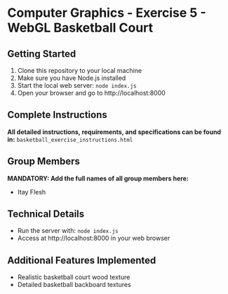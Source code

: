 # Computer Graphics - Exercise 5 - WebGL Basketball Court

## Getting Started
1. Clone this repository to your local machine
2. Make sure you have Node.js installed
3. Start the local web server: `node index.js`
4. Open your browser and go to http://localhost:8000

## Complete Instructions
**All detailed instructions, requirements, and specifications can be found in:**
`basketball_exercise_instructions.html`

## Group Members
**MANDATORY: Add the full names of all group members here:**
- Itay Flesh

## Technical Details
- Run the server with: `node index.js`
- Access at http://localhost:8000 in your web browser

## Additional Features Implemented
- Realistic basketball court wood texture
- Detailed basketball backboard textures